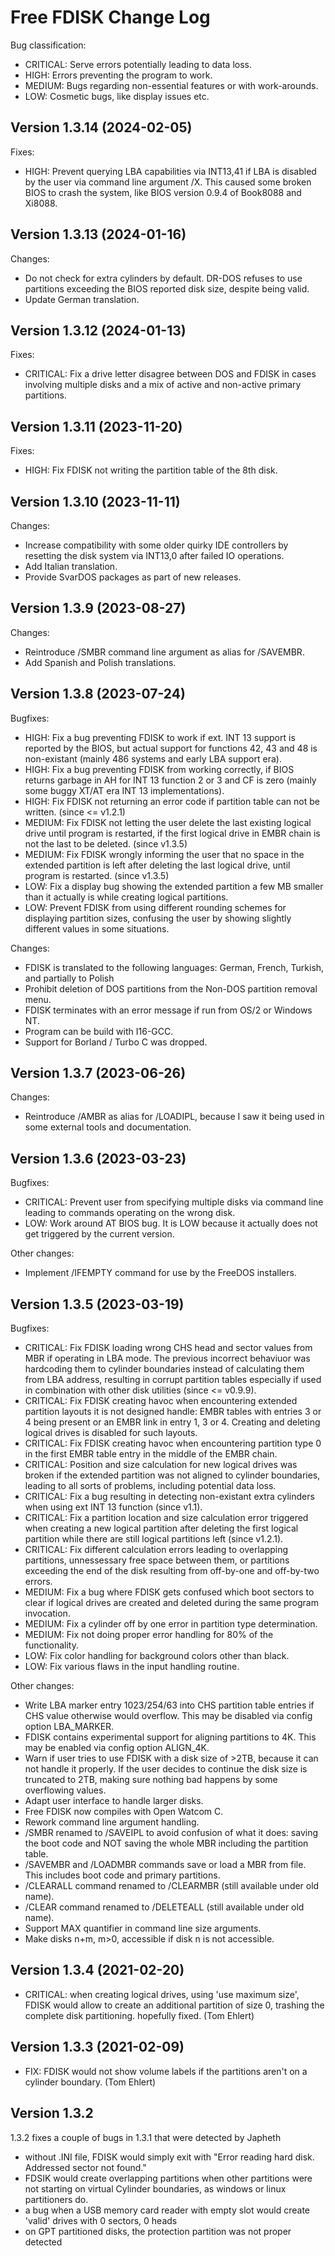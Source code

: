 Free FDISK Change Log
=====================

Bug classification:
 - CRITICAL: Serve errors potentially leading to data loss.
 - HIGH: Errors preventing the program to work.
 - MEDIUM: Bugs regarding non-essential features or with work-arounds.
 - LOW: Cosmetic bugs, like display issues etc.


Version 1.3.14 (2024-02-05)
---------------------------
Fixes:
 - HIGH: Prevent querying LBA capabilities via INT13,41 if LBA is disabled
     by the user via command line argument /X. This caused some broken
     BIOS to crash the system, like BIOS version 0.9.4 of Book8088 and Xi8088.


Version 1.3.13 (2024-01-16)
---------------------------
Changes:
 - Do not check for extra cylinders by default. DR-DOS refuses to use
   partitions exceeding the BIOS reported disk size, despite being valid.
 - Update German translation.


Version 1.3.12 (2024-01-13)
---------------------------
Fixes:
 - CRITICAL: Fix a drive letter disagree between DOS and FDISK in cases
     involving multiple disks and a mix of active and non-active
     primary partitions.


Version 1.3.11 (2023-11-20)
---------------------------
Fixes:
 - HIGH: Fix FDISK not writing the partition table of the 8th disk.


Version 1.3.10 (2023-11-11)
---------------------------
Changes:
 - Increase compatibility with some older quirky IDE controllers by resetting
   the disk system via INT13,0 after failed IO operations.
 - Add Italian translation.
 - Provide SvarDOS packages as part of new releases.


Version 1.3.9 (2023-08-27)
--------------------------
Changes:
 - Reintroduce /SMBR command line argument as alias for /SAVEMBR.
 - Add Spanish and Polish translations.


Version 1.3.8 (2023-07-24)
--------------------------
Bugfixes:
 - HIGH: Fix a bug preventing FDISK to work if ext. INT 13 support is
     reported by the BIOS, but actual support for functions 42, 43 and 48
     is non-existant (mainly 486 systems and early LBA support era).
 - HIGH: Fix a bug preventing FDISK from working correctly, if BIOS returns
     garbage in AH for INT 13 function 2 or 3 and CF is zero (mainly some
     buggy XT/AT era INT 13 implementations).
 - HIGH: Fix FDISK not returning an error code if partition table can not be
     written. (since <= v1.2.1)
 - MEDIUM: Fix FDISK not letting the user delete the last existing logical
    drive until program is restarted, if the first logical drive in EMBR
    chain is not the last to be deleted. (since v1.3.5)
 - MEDIUM: Fix FDISK wrongly informing the user that no space in the extended
     partition is left after deleting the last logical drive, until program is
     restarted. (since v1.3.5)
 - LOW: Fix a display bug showing the extended partition a few MB smaller
     than it actually is while creating logical partitions.
 - LOW: Prevent FDISK from using different rounding schemes for displaying
     partition sizes, confusing the user by showing slightly different values
     in some situations.

Changes:
 - FDISK is translated to the following languages:
     German, French, Turkish, and partially to Polish
 - Prohibit deletion of DOS partitions from the Non-DOS partition removal
     menu.
 - FDISK terminates with an error message if run from OS/2 or Windows NT.
 - Program can be build with I16-GCC.
 - Support for Borland / Turbo C was dropped.


Version 1.3.7 (2023-06-26)
--------------------------
Changes:
 - Reintroduce /AMBR as alias for /LOADIPL, because I saw it being used in
   some external tools and documentation.


Version 1.3.6 (2023-03-23)
--------------------------
Bugfixes:
 - CRITICAL: Prevent user from specifying multiple disks via command line
     leading to commands operating on the wrong disk.
 - LOW: Work around AT BIOS bug. It is LOW because it actually does not get
     triggered by the current version.

Other changes:
 - Implement /IFEMPTY command for use by the FreeDOS installers.


Version 1.3.5 (2023-03-19)
--------------------------
Bugfixes:
 - CRITICAL: Fix FDISK loading wrong CHS head and sector values from MBR if
     operating in LBA mode. The previous incorrect behaviuor was hardcoding
     them to cylinder boundaries instead of calculating them from LBA address,
     resulting in corrupt partition tables especially if used in combination
     with other disk utilities (since <= v0.9.9).
 - CRITICAL: Fix FDISK creating havoc when encountering extended partition
     layouts it is not designed handle: EMBR tables with entries 3 or 4
     being present or an EMBR link in entry 1, 3 or 4. Creating and deleting
     logical drives is disabled for such layouts.
 - CRITICAL: Fix FDISK creating havoc when encountering partition type 0
     in the first EMBR table entry in the middle of the EMBR chain.
 - CRITICAL: Position and size calculation for new logical drives was broken
     if the extended partition was not aligned to cylinder boundaries, leading
     to all sorts of problems, including potential data loss.
 - CRITICAL: Fix a bug resulting in detecting non-existant extra cylinders
     when using ext INT 13 function (since v1.1).
 - CRITICAL: Fix a partition location and size calculation error triggered
     when creating a new logical partition after deleting the first logical
     partition while there are still logical partitions left (since v1.2.1).
 - CRITICAL: Fix different calculation errors leading to overlapping
     partitions, unnessessary free space between them, or partitions exceeding
     the end of the disk resulting from off-by-one and off-by-two errors.
 - MEDIUM: Fix a bug where FDISK gets confused which boot sectors to clear
     if logical drives are created and deleted during the same program
     invocation.
 - MEDIUM: Fix a cylinder off by one error in partition type determination.
 - MEDIUM: Fix not doing proper error handling for 80% of the functionality.
 - LOW: Fix color handling for background colors other than black.
 - LOW: Fix various flaws in the input handling routine.

Other changes:
 - Write LBA marker entry 1023/254/63 into CHS partition table entries if
   CHS value otherwise would overflow. This may be disabled via config  option
   LBA_MARKER.
 - FDISK contains experimental support for aligning partitions to 4K. This may
   be enabled via config option ALIGN_4K.
 - Warn if user tries to use FDISK with a disk size of >2TB, because it can
   not handle it properly. If the user decides to continue the disk size is
   truncated to 2TB, making sure nothing bad happens by some overflowing
   values.
 - Adapt user interface to handle larger disks.
 - Free FDISK now compiles with Open Watcom C.
 - Rework command line argument handling.
 - /SMBR renamed to /SAVEIPL to avoid confusion of what it does:
   saving the boot code and NOT saving the whole MBR including the
   partition table.
 - /SAVEMBR and /LOADMBR commands save or load a MBR from file. This includes
   boot code and primary partitions.
 - /CLEARALL command renamed to /CLEARMBR (still available under old name).
 - /CLEAR command renamed to /DELETEALL (still available under old name).
 - Support MAX quantifier in command line size arguments.
 - Make disks n+m, m>0, accessible if disk n is not accessible.


Version 1.3.4 (2021-02-20)
--------------------------
 - CRITICAL: when creating logical drives, using 'use maximum size', FDISK
   would allow to create an additional partition of size 0, trashing the
   complete disk partitioning. hopefully fixed. (Tom Ehlert)


Version 1.3.3 (2021-02-09)
--------------------------
 - FIX: FDISK would not show volume labels if the partitions aren't on a
   cylinder boundary. (Tom Ehlert)


Version 1.3.2 
-------------
1.3.2 fixes a couple of bugs in 1.3.1 that were detected by Japheth

 - without .INI file, FDISK would simply exit with  "Error reading hard disk.
   Addressed sector not found."
 - FDSIK would create overlapping partitions when other partitions were not
   starting on virtual Cylinder boundaries, as windows or linux partitioners
   do.
 - a bug when a USB memory card reader with empty slot would create 'valid'
   drives with 0 sectors, 0 heads
 - on GPT partitioned disks, the protection partition was not proper detected
